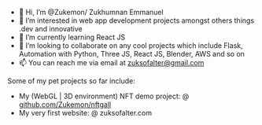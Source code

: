 - 👋 Hi, I’m @Zukemon/ Zukhumnan Emmanuel
- 👀 I’m interested in web app development projects amongst others things .dev and innovative
- 🌱 I’m currently learning React JS
- 💞️ I’m looking to collaborate on any cool projects which include Flask, Automation with Python, Three JS, React JS, Blender, AWS and so on
- 📫 You can reach me via email at zuksofalter@gmail.com

Some of my pet projects so far include:

- My (WebGL | 3D environment) NFT demo project: @ [github.com/Zukemon/nftgall](https://github.com/Zukemon/nftgall)
- My very first website: @ zuksofalter.com

<!---
Zukemon/Zukemon is a ✨ special ✨ repository because its `README.md` (this file) appears on your GitHub profile.
You can click the Preview link to take a look at your changes.
--->
